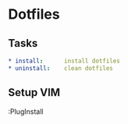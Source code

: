# Dotfiles

## Tasks
```yaml
* install:      install dotfiles
* uninstall:    clean dotfiles
```

## Setup VIM
:PlugInstall
